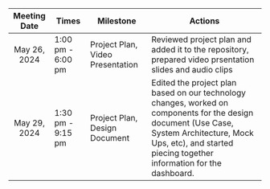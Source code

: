 
|  Meeting Date | Times | Milestone | Actions |
| :-------------: | ------------- |------------- |------------- |
| May 26, 2024 | 1:00 pm - 6:00 pm| Project Plan, Video Presentation| Reviewed project plan and added it to the repository, prepared video prsentation slides and audio clips|
| May 29, 2024 | 1:30 pm - 9:15 pm| Project Plan, Design Document | Edited the project plan based on our technology changes, worked on components for the design document (Use Case, System Architecture, Mock Ups, etc), and started piecing together information for the dashboard. |

